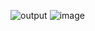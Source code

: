 ![output](https://github.com/user-attachments/assets/cdda8e80-22c7-441f-ad37-49f3f373863e)
![image](https://github.com/user-attachments/assets/06ad33a3-ab5f-4efb-9a70-e2efe92e3a6f)
